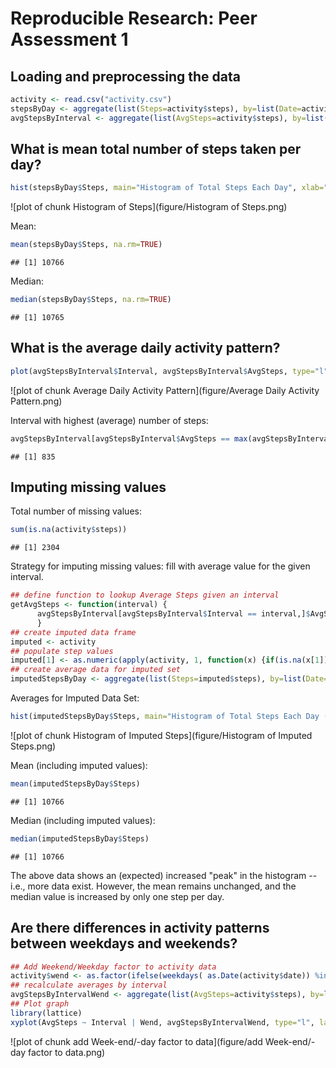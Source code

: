 # Reproducible Research: Peer Assessment 1


## Loading and preprocessing the data

```r
activity <- read.csv("activity.csv")
stepsByDay <- aggregate(list(Steps=activity$steps), by=list(Date=activity$date), FUN=sum)
avgStepsByInterval <- aggregate(list(AvgSteps=activity$steps), by=list(Interval=activity$interval), FUN=mean, na.rm=TRUE)
```


## What is mean total number of steps taken per day?

```r
hist(stepsByDay$Steps, main="Histogram of Total Steps Each Day", xlab="Steps", col="lightblue")
```

![plot of chunk Histogram of Steps](figure/Histogram of Steps.png) 

Mean:

```r
mean(stepsByDay$Steps, na.rm=TRUE)
```

```
## [1] 10766
```
Median:

```r
median(stepsByDay$Steps, na.rm=TRUE)
```

```
## [1] 10765
```
## What is the average daily activity pattern?

```r
plot(avgStepsByInterval$Interval, avgStepsByInterval$AvgSteps, type="l", main="Daily Activity Pattern", sub="Average number of steps by Interval", ylab="Average Steps", xlab="Interval")
```

![plot of chunk Average Daily Activity Pattern](figure/Average Daily Activity Pattern.png) 

Interval with highest (average) number of steps:

```r
avgStepsByInterval[avgStepsByInterval$AvgSteps == max(avgStepsByInterval$AvgSteps, na.rm=TRUE),]$Interval
```

```
## [1] 835
```


## Imputing missing values
Total number of missing values:

```r
sum(is.na(activity$steps))
```

```
## [1] 2304
```

Strategy for imputing missing values: fill with average value for the given interval.

```r
## define function to lookup Average Steps given an interval
getAvgSteps <- function(interval) { 
      avgStepsByInterval[avgStepsByInterval$Interval == interval,]$AvgSteps 
      }
## create imputed data frame
imputed <- activity
## populate step values
imputed[1] <- as.numeric(apply(activity, 1, function(x) {if(is.na(x[1])) getAvgSteps(as.numeric(x[3])) else x[1] }))
## create average data for imputed set
imputedStepsByDay <- aggregate(list(Steps=imputed$steps), by=list(Date=imputed$date), FUN=sum)
```

Averages for Imputed Data Set:

```r
hist(imputedStepsByDay$Steps, main="Histogram of Total Steps Each Day (including imputed values)", xlab="Steps", col="lightblue")
```

![plot of chunk Histogram of Imputed Steps](figure/Histogram of Imputed Steps.png) 

Mean (including imputed values):

```r
mean(imputedStepsByDay$Steps)
```

```
## [1] 10766
```
Median (including imputed values):

```r
median(imputedStepsByDay$Steps)
```

```
## [1] 10766
```

The above data shows an (expected) increased "peak" in the histogram -- i.e., more data exist. However, the mean remains unchanged, and the median value is increased by only one step per day.

## Are there differences in activity patterns between weekdays and weekends?

```r
## Add Weekend/Weekday factor to activity data
activity$wend <- as.factor(ifelse(weekdays( as.Date(activity$date)) %in% c("Saturday","Sunday"), "Weekend", "Weekday")) 
## recalculate averages by interval
avgStepsByIntervalWend <- aggregate(list(AvgSteps=activity$steps), by=list(Interval=activity$interval, Wend=activity$wend), FUN=mean, na.rm=TRUE)
## Plot graph
library(lattice)
xyplot(AvgSteps ~ Interval | Wend, avgStepsByIntervalWend, type="l", layout=c(1,2))
```

![plot of chunk add Week-end/-day factor to data](figure/add Week-end/-day factor to data.png) 

